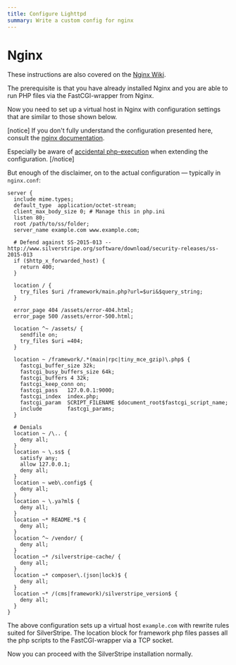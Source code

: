 ```yaml
---
title: Configure Lighttpd
summary: Write a custom config for nginx
---
```


# Nginx

These instructions are also covered on the
[Nginx Wiki](https://www.nginx.com/resources/wiki/start/topics/recipes/silverstripe/).

The prerequisite is that you have already installed Nginx and you are
able to run PHP files via the FastCGI-wrapper from Nginx.

Now you need to set up a virtual host in Nginx with configuration settings
that are similar to those shown below.

[notice]
If you don't fully understand the configuration presented here, consult the
[nginx documentation](http://nginx.org/en/docs/).

Especially be aware of [accidental php-execution](https://nealpoole.com/blog/2011/04/setting-up-php-fastcgi-and-nginx-dont-trust-the-tutorials-check-your-configuration/ "Don't trust the tutorials") when extending the configuration.
[/notice]

But enough of the disclaimer, on to the actual configuration — typically in `nginx.conf`:

```nginx
server {
  include mime.types;
  default_type  application/octet-stream;
  client_max_body_size 0; # Manage this in php.ini
  listen 80;
  root /path/to/ss/folder;
  server_name example.com www.example.com;

  # Defend against SS-2015-013 -- http://www.silverstripe.org/software/download/security-releases/ss-2015-013
  if ($http_x_forwarded_host) {
    return 400;
  }

  location / {
    try_files $uri /framework/main.php?url=$uri&$query_string;
  }

  error_page 404 /assets/error-404.html;
  error_page 500 /assets/error-500.html;

  location ^~ /assets/ {
    sendfile on;
    try_files $uri =404;
  }

  location ~ /framework/.*(main|rpc|tiny_mce_gzip)\.php$ {
    fastcgi_buffer_size 32k;
    fastcgi_busy_buffers_size 64k;
    fastcgi_buffers 4 32k;
    fastcgi_keep_conn on;
    fastcgi_pass   127.0.0.1:9000;
    fastcgi_index  index.php;
    fastcgi_param  SCRIPT_FILENAME $document_root$fastcgi_script_name;
    include        fastcgi_params;
  }

  # Denials
  location ~ /\.. {
    deny all;
  }
  location ~ \.ss$ {
    satisfy any;
    allow 127.0.0.1;
    deny all;
  }
  location ~ web\.config$ {
    deny all;
  }
  location ~ \.ya?ml$ {
    deny all;
  }
  location ~* README.*$ {
    deny all;
  }
  location ^~ /vendor/ {
    deny all;
  }
  location ~* /silverstripe-cache/ {
    deny all;
  }
  location ~* composer\.(json|lock)$ {
    deny all;
  }
  location ~* /(cms|framework)/silverstripe_version$ {
    deny all;
  }
}
```

The above configuration sets up a virtual host `example.com` with
rewrite rules suited for SilverStripe. The location block for framework
php files passes all the php scripts to the FastCGI-wrapper via a TCP
socket.

Now you can proceed with the SilverStripe installation normally.
